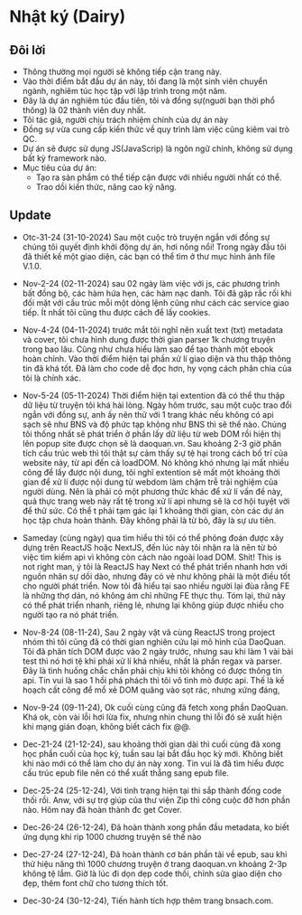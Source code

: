 # Nhật ký (Dairy)

## Đôi lời
- Thông thường mọi người sẽ không tiếp cận trang này.
- Vào thời điểm bắt đầu dự án này, tôi đang là một sinh viên chuyển ngành, nghiêm túc học tập với lập trình trong một năm.
- Đây là dự án nghiêm túc đầu tiên, tôi và đồng sự(nguời bạn thời phổ thông) là 02 thành viên duy nhất.  
- Tôi tác giả, người chịu trách nhiệm chính của dự án này
- Đồng sự vừa cung cấp kiến thức về quy trình làm việc cũng kiêm vai trò QC.
- Dự án sẽ được sử dụng JS(JavaScrip) là ngôn ngữ chính, không sử dụng bất kỳ framework nào.
- Mục tiêu của dự án: 
    - Tạo ra sản phẩm có thể tiếp cận được với nhiều người nhất có thể.
    - Trao dồi kiến thức, nâng cao kỹ năng.

## Update
- Otc-31-24 (31-10-2024) Sau một cuộc trò truyện ngắn với đồng sự chúng tôi quyết định khởi động dự án, hơi nông nổi! Trong ngày đầu tôi đã thiết kế một giao diện, các bạn có thể tìm ở thư mục hình ảnh file V.1.0.
- Nov-2-24 (02-11-2024) sau 02 ngày làm việc với js, các phương trình bất đồng bộ, các hàm hứa hẹn, các hàm nạc danh. Tôi đã gặp rắc rối khi đối mặt với cấu trúc mỗi một dòng lệnh cũng như cách các service giao tiếp. Ít nhất tôi cũng thu được cách để lấy cookies.
- Nov-4-24 (04-11-2024) trước mắt tôi nghĩ nên xuất text (txt) metadata và cover, tôi chưa hình dung được thời gian parser 1k chương truyện trong bao lâu. Cũng như chưa hiểu làm sao để tạo thành một ebook hoàn chỉnh. Vào thời điểm hiện tại phần xử lí giao diện và thu thập thông tin đã khá tốt. Đã làm cho code dễ đọc hơn, hy vọng cách phân chia của tôi là chính xác.
- Nov-5-24 (05-11-2024) Thời điểm hiện tại extention đã có thể thu thập dữ liệu từ truyện tôi khá hài lòng. Ngày hôm trước, sau một cuộc trao đổi ngắn với đồng sự, anh ấy nên thử với 1 trang khác nếu không có api sạch sẽ như BNS và độ phức tạp không như BNS thì sẽ thế nào. Chúng tôi thống nhất sẽ phát triển ở phần lấy dữ liệu từ web DOM rồi hiện thị lên popup site được chọn sẽ là daoquan.vn. Sau khoảng 2-3 giờ phân tích cấu trúc web thì tôi thật sự cảm thấy sự tệ hại trong cách bố trí của website này, từ api đến cả loadDOM. Nó không khó nhưng lại mất nhiều công để lấy được nội dung, tôi nghĩ extention sẽ mất một khoảng thời gian để xử lí được nội dung từ webdom làm chậm trễ trải nghiệm của người dùng. Nên là phải có một phương thức khác để xứ lí vấn đề này, quả thực trang web này rất tệ trong xử lí api nhưng sẽ là cơ hội tuyệt vời để thử sức. Có thể t phải tạm gác lại 1 khoảng thời gian, còn các dự án học tập chưa hoàn thành. Đây không phải là từ bỏ, đây là sự ưu tiên.
- Sameday (cùng ngày) qua tìm hiểu thì tôi có thể phỏng đoán được xây dựng trên ReactJS hoặc NextJS, đến lúc này tôi nhận ra là nên từ bỏ việc tìm kiếm api vì không còn cách nào ngoài load DOM. Shit! This is not right man, ý tôi là ReactJS hay Next có thể phát triển nhanh hơn với nguồn nhân sự dồi dào, nhưng đây có vẻ như không phải là một điều tốt cho người phát triển. Now tôi đã hiểu tại sao nhiều người lại đùa rằng FE là những thợ dán, nó không ám chỉ những FE thực thụ. Tóm lại, thứ này có thể phát triển nhanh, riêng lẻ, nhưng lại không giúp được nhiều cho người tạo ra nó phát triển.
- Nov-8-24 (08-11-24), Sau 2 ngày vật vã cùng ReactJS trong project nhóm thì tôi cũng đã có thời gian nghiên cứu lại mô hình của DaoQuan. Tôi đã phân tích DOM được vào 2 ngày trước, nhưng sau khi làm 1 vài bài test thì nó hơi tệ khi phải xử lí khá nhiều, nhất là phần regax và parser. Đây là tình huống chắc chắn phải chịu khi tôi không có được thông tin api. Tin vui là sao 1 hồi phá phách thì tôi vô tình mò được api. Thế là kế hoạch cất công để mổ xẻ DOM quăng vào sọt rác, nhưng xứng đáng,
- Nov-9-24 (09-11-24), Ok cuối cùng cũng đã fetch xong phần DaoQuan. Khá ok, còn vài lỗi hơi lừa fix, nhưng nhìn chung thì lỗi đó sẽ xuất hiện khi mạng gián đoạn, không biết cách fix @@.
- Dec-21-24 (21-12-24), sau khoảng thời gian dài thì cuối cùng đã xong học phần cuối của học kỳ, tuần sau lại bắt đầu học kỳ mới. Không biết khi nào mới có thể làm cho dự án này xong. Tin vui là đã tìm hiểu được cấu trúc epub file nên có thể xuất thẳng sang epub file.

- Dec-25-24 (25-12-24), Với tình trạng hiện tại thì sắp thành đống code thối rồi. Anw, với sự trợ giúp của thư viện Zip thì công cuộc đỡ hơn phần nào. Hôm nay đã hoàn thành đc get Cover.

- Dec-26-24 (26-12-24), Đã hoàn thành xong phần đầu metadata, ko biết ứng dụng khi rip 1000 chương truyện sẽ thế nào
- Dec-27-24 (27-12-24), Đã hoàn thành cơ bản phần tải về epub, sau khi thử hiệu năng thì 1000 chương truyện ở trang daoquan.vn khoảng 2-3p không tệ lắm. Giờ là lúc đi dọn dẹp code thối, chỉnh sửa giao diện cho đẹp, thêm font chữ cho tương thích tốt.

- Dec-30-24 (30-12-24), Tiến hành tích hợp thêm trang bnsach.com.